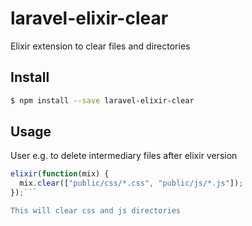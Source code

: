 # laravel-elixir-clear

Elixir extension to clear files and directories

## Install

```bash
$ npm install --save laravel-elixir-clear
```

## Usage

User e.g. to delete intermediary files after elixir version

```js
elixir(function(mix) {
  mix.clear(["public/css/*.css", "public/js/*.js"]);
});```

This will clear css and js directories


